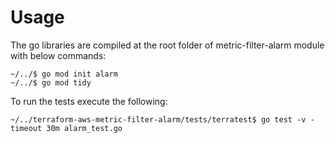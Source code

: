 # Usage
The go libraries are compiled at the root folder of metric-filter-alarm module with below commands:

```
~/../$ go mod init alarm
~/../$ go mod tidy
```


To run the tests execute the following:

```
~/../terraform-aws-metric-filter-alarm/tests/terratest$ go test -v -timeout 30m alarm_test.go
```
